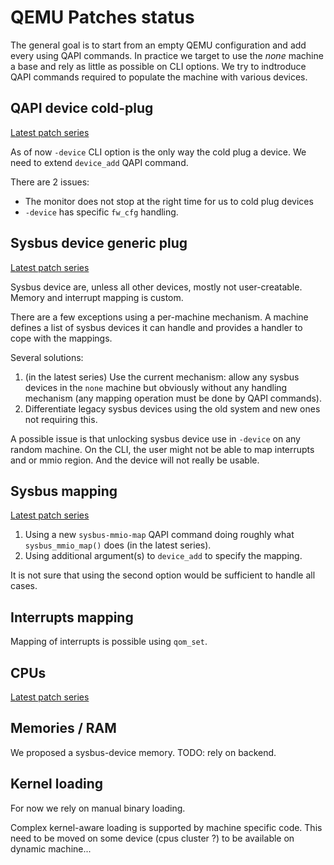 # QEMU Patches status

The general goal is to start from an empty QEMU configuration and add every using
QAPI commands. In practice we target to use the _none_ machine a base and rely
as little as possible on CLI options. We try to indtroduce QAPI commands required
to populate the machine with various devices.

## QAPI device cold-plug

[Latest patch series](https://lore.kernel.org/qemu-devel/20220223090706.4888-1-damien.hedde@greensocs.com/)

As of now `-device` CLI option is the only way the cold plug a device.
We need to extend `device_add` QAPI command.

There are 2 issues:
+ The monitor does not stop at the right time for us to cold plug devices
+ `-device` has specific `fw_cfg` handling.

## Sysbus device generic plug

[Latest patch series](https://lore.kernel.org/qemu-devel/20220223090706.4888-1-damien.hedde@greensocs.com/)

Sysbus device are, unless all other devices, mostly not user-creatable.
Memory and interrupt mapping is custom.

There are a few exceptions using a per-machine mechanism. A machine defines a
list of sysbus devices it can handle and provides a handler to cope with the
mappings.

Several solutions:
1. (in the latest series) Use the current mechanism: allow any sysbus devices
   in the `none` machine but obviously without any handling mechanism (any
   mapping operation must be done by QAPI commands).
2. Differentiate legacy sysbus devices using the old system and new ones
   not requiring this.

A possible issue is that unlocking sysbus device use in `-device` on any
random machine. On the CLI, the user might not be able to map interrupts
and or mmio region. And the device will not really be usable.

## Sysbus mapping

[Latest patch series](https://lore.kernel.org/qemu-devel/20220223090706.4888-1-damien.hedde@greensocs.com/)

1. Using a new `sysbus-mmio-map` QAPI command doing roughly what
   `sysbus_mmio_map()` does (in the latest series).
2. Using additional argument(s) to `device_add` to specify the mapping.

It is not sure that using the second option would be sufficient to handle all
cases.

## Interrupts mapping

Mapping of interrupts is possible using `qom_set`.

## CPUs

[Latest patch series](https://lore.kernel.org/qemu-devel/20220223090706.4888-1-damien.hedde@greensocs.com/)

## Memories / RAM

We proposed a sysbus-device memory.
TODO: rely on backend.

## Kernel loading

For now we rely on manual binary loading.

Complex kernel-aware loading is supported by machine specific code. This need to be moved
on some device (cpus cluster ?) to be available on dynamic machine...

